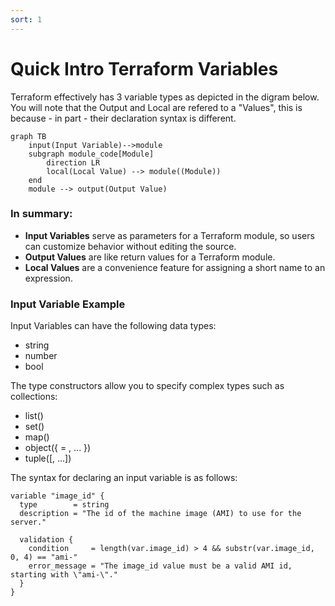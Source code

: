 ```yaml
---
sort: 1
---
```


# Quick Intro Terraform Variables

Terraform effectively has 3 variable types as depicted in the digram below.  You will note that the Output and Local are refered to a "Values", this is because - in part - their declaration syntax is different.

```mermaid
graph TB
    input(Input Variable)-->module
    subgraph module_code[Module]
        direction LR
        local(Local Value) --> module((Module))
    end
    module --> output(Output Value)
```

### In summary:
- <b>Input Variables</b> serve as parameters for a Terraform module, so users can customize behavior without editing the source.
- <b>Output Values</b> are like return values for a Terraform module.
- <b>Local Values</b> are a convenience feature for assigning a short name to an expression.


### Input Variable Example

Input Variables can have the following data types:
- string
- number
- bool

The type constructors allow you to specify complex types such as collections:

- list(<TYPE>)
- set(<TYPE>)
- map(<TYPE>)
- object({<ATTR NAME> = <TYPE>, ... })
- tuple([<TYPE>, ...])


The syntax for declaring an input variable is as follows:

```
variable "image_id" {
  type        = string
  description = "The id of the machine image (AMI) to use for the server."

  validation {
    condition     = length(var.image_id) > 4 && substr(var.image_id, 0, 4) == "ami-"
    error_message = "The image_id value must be a valid AMI id, starting with \"ami-\"."
  }
}

``````